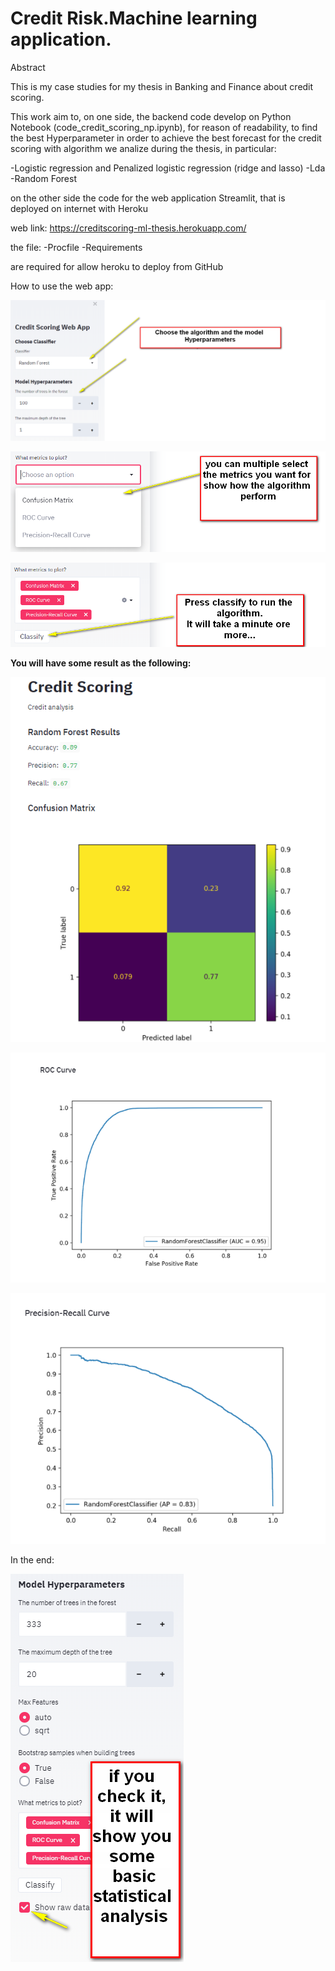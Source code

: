# Credit Risk.Machine learning application.



Abstract 

This is my case studies for my thesis in Banking and Finance about credit scoring.

This work aim to, on one side, the backend code develop on Python Notebook (code_credit_scoring_np.ipynb), for reason of readability, to find the best Hyperparameter in order to achieve the best forecast for the credit scoring with algorithm we analize during the thesis, in particular:

-Logistic regression and Penalized logistic regression (ridge and lasso)
-Lda
-Random Forest

on the other side the code for the web application Streamlit, that is deployed on internet with Heroku

web link: https://creditscoring-ml-thesis.herokuapp.com/

the file:
-Procfile 
-Requirements

are required for allow heroku to deploy from GitHub

How to use the web app:

![alt text](https://github.com/fedeghigo/Credit-Risk.Machine-learning-application./blob/master/image.png)

![alt text](https://github.com/fedeghigo/Credit-Risk.Machine-learning-application./blob/master/image02.png)

![alt text](https://github.com/fedeghigo/Credit-Risk.Machine-learning-application./blob/master/image03.png)

**You will have some result as the following:**



![alt text](https://github.com/fedeghigo/Credit-Risk.Machine-learning-application./blob/master/image04.png)

![alt text](https://github.com/fedeghigo/Credit-Risk.Machine-learning-application./blob/master/image05.png)

![alt text](https://github.com/fedeghigo/Credit-Risk.Machine-learning-application./blob/master/image06.png)


In the end:

![alt text](https://github.com/fedeghigo/Credit-Risk.Machine-learning-application./blob/master/image07.png)
